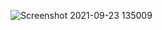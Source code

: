 ![Screenshot 2021-09-23 135009](https://user-images.githubusercontent.com/32282846/134550046-f8004308-0dc6-435c-af9b-e2afe5ab06db.png)
